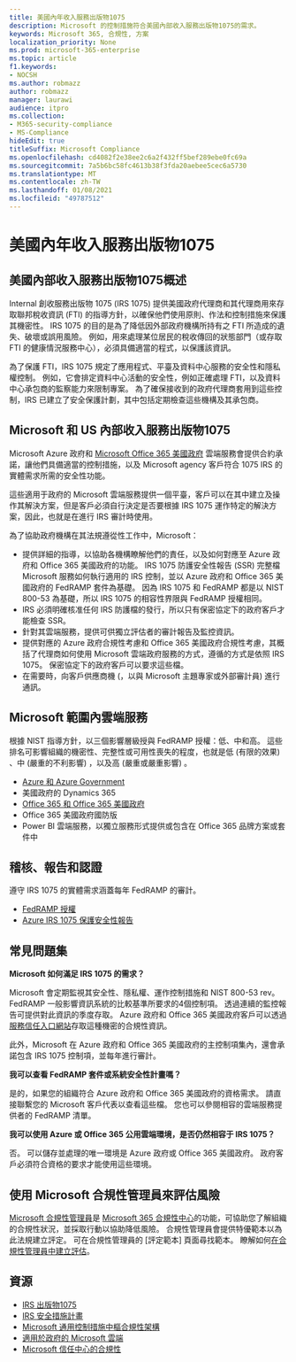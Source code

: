 ```yaml
---
title: 美國內年收入服務出版物1075
description: Microsoft 的控制措施符合美國內部收入服務出版物1075的需求。
keywords: Microsoft 365, 合規性, 方案
localization_priority: None
ms.prod: microsoft-365-enterprise
ms.topic: article
f1.keywords:
- NOCSH
ms.author: robmazz
author: robmazz
manager: laurawi
audience: itpro
ms.collection:
- M365-security-compliance
- MS-Compliance
hideEdit: true
titleSuffix: Microsoft Compliance
ms.openlocfilehash: cd4082f2e38ee2c6a2f432ff5bef289ebe0fc69a
ms.sourcegitcommit: 7a5b6bc58fc4613b38f3fda20aebee5cec6a5730
ms.translationtype: MT
ms.contentlocale: zh-TW
ms.lasthandoff: 01/08/2021
ms.locfileid: "49787512"
---
```

# <a name="us-internal-revenue-service-publication-1075"></a>美國內年收入服務出版物1075

## <a name="us-internal-revenue-service-publication-1075-overview"></a>美國內部收入服務出版物1075概述

Internal 創收服務出版物 1075 (IRS 1075) 提供美國政府代理商和其代理商用來存取聯邦稅收資訊 (FTI) 的指導方針，以確保他們使用原則、作法和控制措施來保護其機密性。 IRS 1075 的目的是為了降低因外部政府機構所持有之 FTI 所造成的遺失、破壞或誤用風險。 例如，用來處理某位居民的稅收傳回的狀態部門（或存取 FTI 的健康情況服務中心），必須具備適當的程式，以保護該資訊。  
  
為了保護 FTI，IRS 1075 規定了應用程式、平臺及資料中心服務的安全性和隱私權控制。 例如，它會排定資料中心活動的安全性，例如正確處理 FTI，以及資料中心承包商的監察能力來限制專案。 為了確保接收到的政府代理商套用到這些控制，IRS 已建立了安全保護計劃，其中包括定期檢查這些機構及其承包商。

## <a name="microsoft-and-us-internal-revenue-service-publication-1075"></a>Microsoft 和 US 內部收入服務出版物1075

Microsoft Azure 政府和 [Microsoft Office 365 美國政府](https://products.office.com/government/office-365-web-services-for-government) 雲端服務會提供合約承諾，讓他們具備適當的控制措施，以及 Microsoft agency 客戶符合 1075 IRS 的實體需求所需的安全性功能。  
  
這些適用于政府的 Microsoft 雲端服務提供一個平臺，客戶可以在其中建立及操作其解決方案，但是客戶必須自行決定是否要根據 IRS 1075 運作特定的解決方案，因此，也就是在進行 IRS 審計時使用。  
  
為了協助政府機構在其法規遵從性工作中，Microsoft：

- 提供詳細的指導，以協助各機構瞭解他們的責任，以及如何對應至 Azure 政府和 Office 365 美國政府的功能。 IRS 1075 防護安全性報告 (SSR) 完整檔 Microsoft 服務如何執行適用的 IRS 控制，並以 Azure 政府和 Office 365 美國政府的 FedRAMP 套件為基礎。 因為 IRS 1075 和 FedRAMP 都是以 NIST 800-53 為基礎，所以 IRS 1075 的相容性界限與 FedRAMP 授權相同。
- IRS 必須明確核准任何 IRS 防護檔的發行，所以只有保密協定下的政府客戶才能檢查 SSR。
- 針對其雲端服務，提供可供獨立評估者的審計報告及監控資訊。
- 提供對應的 Azure 政府合規性考慮和 Office 365 美國政府合規性考慮，其概括了代理商如何使用 Microsoft 雲端政府服務的方式，遵循的方式是依照 IRS 1075。 保密協定下的政府客戶可以要求這些檔。
- 在需要時，向客戶供應商機 (，以與 Microsoft 主題專家或外部審計員) 進行通訊。

## <a name="microsoft-in-scope-cloud-services"></a>Microsoft 範圍內雲端服務

根據 NIST 指導方針，以三個影響層級授與 FedRAMP 授權：低、中和高。 這些排名可影響組織的機密性、完整性或可用性喪失的程度，也就是低 (有限的效果) 、中 (嚴重的不利影響) ，以及高 (嚴重或嚴重影響) 。

- [Azure 和 Azure Government](https://azure.microsoft.com/global-infrastructure/government/)
- 美國政府的 Dynamics 365
- [Office 365 和 Office 365 美國政府](https://go.microsoft.com/fwlink/p/?LinkID=2077751)
- Office 365 美國政府國防版
- Power BI 雲端服務，以獨立服務形式提供或包含在 Office 365 品牌方案或套件中

## <a name="audits-reports-and-certificates"></a>稽核、報告和認證

遵守 IRS 1075 的實體需求涵蓋每年 FedRAMP 的審計。

- [FedRAMP 授權](https://marketplace.fedramp.gov/#/product/azure-government?sort=productName&productNameSearch=azure)
- [Azure IRS 1075 保護安全性報告](https://aka.ms/AzureIRS1075SafeguardSecurityReport)

## <a name="frequently-asked-questions"></a>常見問題集

**Microsoft 如何滿足 IRS 1075 的需求？**

Microsoft 會定期監視其安全性、隱私權、運作控制措施和 NIST 800-53 rev。 FedRAMP 一般影響資訊系統的比較基準所要求的4個控制項。 透過連續的監控報告可提供對此資訊的季度存取。 Azure 政府和 Office 365 美國政府客戶可以透過 [服務信任入口網站](https://aka.ms/stphelp)存取這種機密的合規性資訊。

此外，Microsoft 在 Azure 政府和 Office 365 美國政府的主控制項集內，還會承諾包含 IRS 1075 控制項，並每年進行審計。

**我可以查看 FedRAMP 套件或系統安全性計畫嗎？**

是的，如果您的組織符合 Azure 政府和 Office 365 美國政府的資格需求。 請直接聯繫您的 Microsoft 客戶代表以查看這些檔。 您也可以參閱相容的雲端服務提供者的 FedRAMP 清單。

**我可以使用 Azure 或 Office 365 公用雲端環境，是否仍然相容于 IRS 1075？**

否。 可以儲存並處理的唯一環境是 Azure 政府或 Office 365 美國政府。 政府客戶必須符合資格的要求才能使用這些環境。

## <a name="use-microsoft-compliance-manager-to-assess-your-risk"></a>使用 Microsoft 合規性管理員來評估風險

[Microsoft 合規性管理員](https://docs.microsoft.com/microsoft-365/compliance/compliance-manager)是 [Microsoft 365 合規性中心](https://docs.microsoft.com/microsoft-365/compliance/microsoft-365-compliance-center)的功能，可協助您了解組織的合規性狀況，並採取行動以協助降低風險。 合規性管理員會提供特優範本以為此法規建立評定。 可在合規性管理員的 [評定範本] 頁面尋找範本。 瞭解如何[在合規性管理員中建立評估](https://docs.microsoft.com/microsoft-365/compliance/compliance-manager-assessments)。

## <a name="resources"></a>資源

- [IRS 出版物1075](https://www.irs.gov/pub/irs-pdf/p1075.pdf)
- [IRS 安全措施計畫](https://www.irs.gov/uac/Safeguards-Program)
- [Microsoft 通用控制措施中樞合規性架構](https://www.microsoft.com/trust-center/compliance/compliance-overview)
- [適用於政府的 Microsoft 雲端](https://azure.microsoft.com/global-infrastructure/government/)
- [Microsoft 信任中心的合規性](https://www.microsoft.com/trust-center/compliance/compliance-overview)
